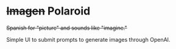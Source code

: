 # ~~Imagen~~ Polaroid
~~Spanish for "picture" and sounds like "imagine."~~ 

Simple UI to submit prompts to generate images through OpenAI.